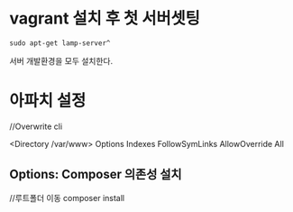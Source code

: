 # vagrant 설치 후 첫 서버셋팅

    sudo apt-get lamp-server^

서버 개발환경을 모두 설치한다.

# 아파치 설정


//Overwrite cli

<Directory /var/www>
  Options Indexes FollowSymLinks
  AllowOverride All
</Directory>

## Options: Composer 의존성 설치

  //루트폴더 이동
  composer install

  
